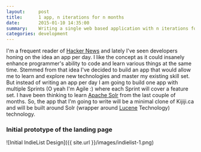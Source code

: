 ```yaml
---
layout:     post
title:      1 app, n iterations for n months
date:       2015-01-10 14:35:00
summary:    Writing a single web based application with n iterations for n months.
categories: development
---
```


I'm a frequent reader of [Hacker News](https://news.ycombinator.com) and lately I've seen developers honing on the idea an app per day. I like the concept as it could
insanely enhance programmer's ability to code and learn various things at the same time. Stemmed from that idea I've decided to
build an app that would allow me to learn and explore new technologies and master my existing skill set. But instead of writing
an app per day I am going to build one app with multiple Sprints (O yeah I'm Agile :) where each Sprint will cover a feature set.
I have been thinking to learn [Apache Solr](http://lucene.apache.org/solr/) from the last couple of months. So, the app that I'm going to write will be a minimal clone
of Kijiji.ca and will be built around Solr (wrapper around [Lucene](http://lucene.apache.org/) Technology) technology.

### Initial prototype of the landing page
![Initial IndieList Design]({{ site.url }}/images/indielist-1.png)